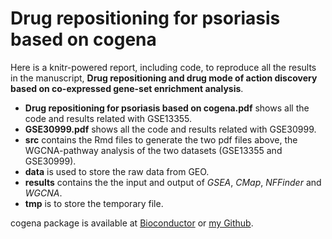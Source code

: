 # Drug repositioning for psoriasis based on cogena

Here is a knitr-powered report, including code, to reproduce all the results in 
the manuscript, **Drug repositioning and drug mode of action discovery based 
on co-expressed gene-set enrichment analysis**.


* __Drug repositioning for psoriasis based on cogena.pdf__ shows all the code and results related with GSE13355.
* __GSE30999.pdf__ shows all the code and results related with GSE30999.
* __src__ contains the Rmd files to generate the two pdf files above, the WGCNA-pathway analysis of the two datasets (GSE13355 and GSE30999).
* __data__ is used to store the raw data from GEO.
* __results__ contains the the input and output of _GSEA_, _CMap_,  _NFFinder_ and _WGCNA_.
* __tmp__ is to store the temporary file.

cogena package is available at [Bioconductor](https://bioconductor.org/packages/cogena/) or [my Github](https://github.com/zhilongjia/cogena).

